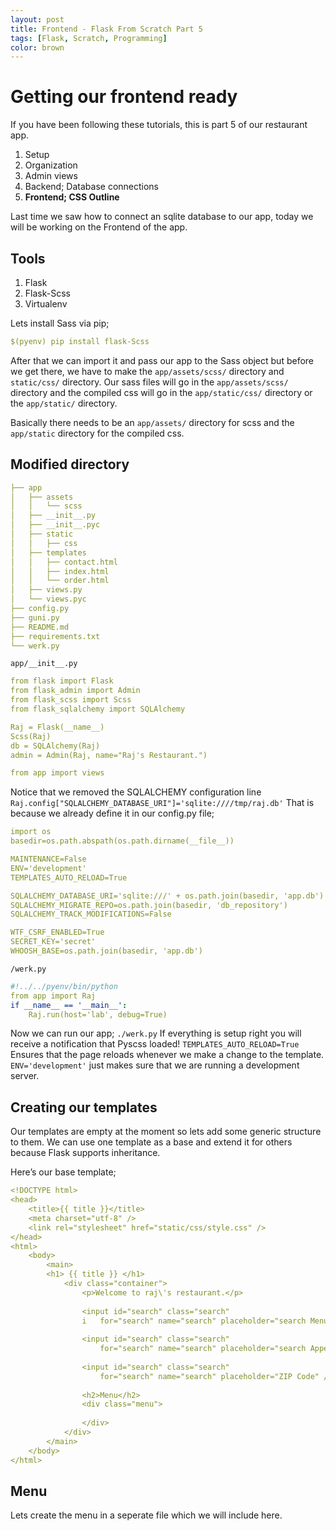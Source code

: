 ```yaml
---
layout: post
title: Frontend - Flask From Scratch Part 5
tags: [Flask, Scratch, Programming]
color: brown
---
```


# Getting our frontend ready

If you have been following these tutorials, this is part 5 of our restaurant app.

1. Setup
2. Organization
3. Admin views
4. Backend; Database connections
5. **Frontend; CSS Outline**

Last time we saw how to connect an sqlite database to our app, today we will be working on the Frontend of the app.

## Tools

1. Flask
1. Flask-Scss
3. Virtualenv

Lets install Sass via pip;

```yml
$(pyenv) pip install flask-Scss
```

After that we can import it and pass our app to the Sass object but before we get there, we have to make the `app/assets/scss/` directory and `static/css/` directory.  Our sass files will go in the `app/assets/scss/` directory and the compiled css will go in the `app/static/css/` directory or the `app/static/` directory.

Basically there needs to be an `app/assets/` directory for scss and the `app/static` directory for the compiled css.

## Modified directory

```yml
├── app
│   ├── assets
│   │   └── scss
│   ├── __init__.py
│   ├── __init__.pyc
│   ├── static
│   │   ├── css
│   ├── templates
│   │   ├── contact.html
│   │   ├── index.html
│   │   └── order.html
│   ├── views.py
│   └── views.pyc
├── config.py
├── guni.py
├── README.md
├── requirements.txt
└── werk.py
```

`app/__init__.py`

```yml
from flask import Flask
from flask_admin import Admin
from flask_scss import Scss
from flask_sqlalchemy import SQLAlchemy

Raj = Flask(__name__)
Scss(Raj)
db = SQLAlchemy(Raj)
admin = Admin(Raj, name="Raj's Restaurant.")

from app import views

```

Notice that we removed the SQLALCHEMY configuration line
`Raj.config["SQLALCHEMY_DATABASE_URI"]='sqlite:////tmp/raj.db'`
That is because we already define it in our config.py file;

```yml
import os
basedir=os.path.abspath(os.path.dirname(__file__))

MAINTENANCE=False
ENV='development'
TEMPLATES_AUTO_RELOAD=True

SQLALCHEMY_DATABASE_URI='sqlite:///' + os.path.join(basedir, 'app.db')
SQLALCHEMY_MIGRATE_REPO=os.path.join(basedir, 'db_repository')
SQLALCHEMY_TRACK_MODIFICATIONS=False

WTF_CSRF_ENABLED=True
SECRET_KEY='secret'
WHOOSH_BASE=os.path.join(basedir, 'app.db')

```

`/werk.py`


```yml
#!../../pyenv/bin/python
from app import Raj
if __name__ == '__main__':
    Raj.run(host='lab', debug=True)
```

Now we can run our app; `./werk.py`
If everything is setup right you will receive a notification that Pyscss loaded!
`TEMPLATES_AUTO_RELOAD=True`
Ensures that the page reloads whenever we make a change to the template.
`ENV='development'` just makes sure that we are running a development server.

## Creating our templates
Our templates are empty at the moment so lets add some generic structure to them. We can use one template as a base and extend it for others because Flask supports inheritance.

Here’s our base template;

```yml
<!DOCTYPE html>
<head>
    <title>{{ title }}</title>
    <meta charset="utf-8" />
    <link rel="stylesheet" href="static/css/style.css" />
</head>
<html>
    <body>
        <main>
        <h1> {{ title }} </h1>
            <div class="container">
                <p>Welcome to raj\'s restaurant.</p>
               
                <input id="search" class="search"
                i   for="search" name="search" placeholder="search Menu" />
 
                <input id="search" class="search"
                    for="search" name="search" placeholder="search Appetizers" />
 
                <input id="search" class="search"
                    for="search" name="search" placeholder="ZIP Code" />
   
                <h2>Menu</h2>
                <div class="menu">
 
                </div>
            </div>
        </main>
    </body>
</html>
```

## Menu
Lets create the menu in a seperate file which we will include here.